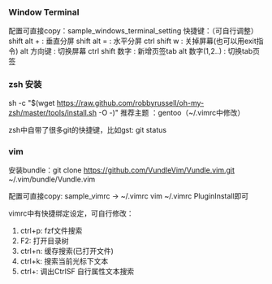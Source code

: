 ### Window Terminal
配置可直接copy：sample_windows_terminal_setting
快捷键：（可自行调整）
shift alt +         : 垂直分屏
shift alt =         : 水平分屏
ctrl shift w        : 关掉屏幕(也可以用exit指令)
alt 方向键          : 切换屏幕
ctrl shift 数字     : 新增页签tab
alt 数字(1,2..)     : 切换tab页签

### zsh 安装
sh -c "$(wget https://raw.github.com/robbyrussell/oh-my-zsh/master/tools/install.sh -O -)"
推荐主题 ：gentoo（~/.vimrc中修改）

zsh中自带了很多git的快捷键，比如gst: git status

### vim
安装bundle：git clone https://github.com/VundleVim/Vundle.vim.git ~/.vim/bundle/Vundle.vim

配置可直接copy: sample_vimrc -> ~/.vimrc
vim ~/.vimrc  PluginInstall即可

vimrc中有快捷绑定设定，可自行修改：
1. ctrl+p: fzf文件搜索
2. F2: 打开目录树
3. ctrl+n: 缓存搜索(已打开文件)
4. ctrl+k: 搜索当前光标下文本
5. ctrl+\: 调出CtrlSF 自行属性文本搜索
